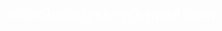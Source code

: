 <style>
    /* Full-screen background styling */
    body {
        background-image: url('websitecover.png');
        background-size: cover;
        background-position: center;
        background-repeat: no-repeat;
        background-attachment: fixed;
        margin: 0;
        display: flex;
        align-items: center;
        justify-content: center;
        height: 100vh;
        color: white;
        font-size: 1.5em;
    }

    /* Style the email link to remove underline */
    a {
        color: white;
        text-decoration: none;
    }
</style>

<p>
    <a href="mailto:microbalodyssey@gmail.com">
        microbalodyssey@gmail.com
    </a>
</p>

